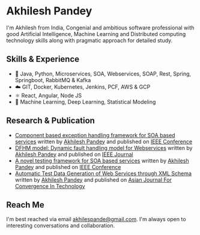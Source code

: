 <!--
### Hi, I am Akhilesh 👋

-->
<!--**akhilespande/akhilespande** is a ✨ _special_ ✨ repository because its `README.md` (this file) appears on your GitHub profile.

Here are some ideas to get you started:

- 🔭 I’m currently working on ...
- 🌱 I’m currently learning ...
- 👯 I’m looking to collaborate on ...
- 🤔 I’m looking for help with ...
- 💬 Ask me about ...
- 📫 How to reach me: ...
- 😄 Pronouns: ...
- ⚡ Fun fact: ...


- 💬 Congenial and ambitious software professional with good Artificial Intelligence and Distributed computing technology skills along with pragmatic approach for detailed study. 

- 🔭 I’m currently working on Microservices ,Java , Python , Spring , Spring Cloud, Springboot , Docker , Kubernetes & GCP

-->

# Akhilesh Pandey
I'm Akhilesh from India, Congenial and ambitious software professional with good Artificial Intelligence, Machine Learning and Distributed computing technology skills along with pragmatic approach for detailed study.

## Skills & Experience
* 📱 Java, Python, Microservices, SOA, Webservices, SOAP, Rest, Spring, Springboot, RabbitMQ & Kafka  
* ☁️ GIT, Docker, Kubernetes, Jenkins, PCF, AWS & GCP
* ⚛ React, Angular, Node JS
* 🧠 Machine Learning, Deep Learning, Statistical Modeling

## Research & Publication
* [Component based exception handling framework for SOA based services](https://ieeexplore.ieee.org/abstract/document/6963118) written by [Akhilesh Pandey](https://scholar.google.com/citations?user=SkXHwFMAAAAJ&hl=en) and published on [IEEE Conference](https://ieeexplore.ieee.org/abstract/document/6963118)
* [DFHM model: Dynamic fault handling model for Webservices](https://ieeexplore.ieee.org/abstract/document/6963110) written by [Akhilesh Pandey](https://scholar.google.com/citations?user=SkXHwFMAAAAJ&hl=en) and published on [IEEE Journal](https://ieeexplore.ieee.org/abstract/document/6963110)
* [A novel testing framework for SOA based services](https://ieeexplore.ieee.org/abstract/document/7092142) written by [Akhilesh Pandey](https://scholar.google.com/citations?user=SkXHwFMAAAAJ&hl=en) and published on [IEEE Conference](https://ieeexplore.ieee.org/abstract/document/7092142)
* [Automatic Test Data Generation of Web Services through XML Schema](https://asianssr.org/index.php/ajct/article/view/90) written by [Akhilesh Pandey](https://scholar.google.com/citations?user=SkXHwFMAAAAJ&hl=en) and published on [Asian Journal For Convergence In Technology](https://asianssr.org/index.php/ajct/article/view/90)


## Reach Me
I'm best reached via email akhilespande@gmail.com. I'm always open to interesting conversations and collaboration.
